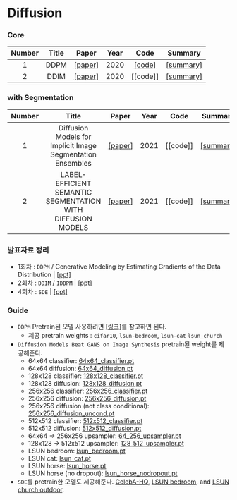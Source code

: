 # Diffusion

### Core

Number | Title | Paper | Year | Code | Summary
:---: | :---: | :---: | :---: | :---: | :---:
1 | DDPM | [[paper]](https://arxiv.org/abs/2006.11239) | 2020 | [[code]](https://github.com/kgh6784/Diffusion/tree/main/DDPM) | [[summary]](https://jihun222.notion.site/DDPM-40238918c6cc4ccc99ebb91e057f0c32)
2 | DDIM | [[paper]](https://arxiv.org/abs/2010.02502) | 2020 | [[code]] | [[summary]](https://jihun222.notion.site/DDIM-7b2234d8ea1b43b4802a75a3d1758869)


### with Segmentation

Number | Title | Paper | Year | Code | Summary
:---: | :---: | :---: | :---: | :---: | :---:
1 | Diffusion Models for Implicit Image Segmentation Ensembles | [[paper]](https://arxiv.org/pdf/2112.03145.pdf) | 2021 | [[code]] | [[summary]](https://jihun222.notion.site/Diffusion-Models-for-Implicit-Image-Segmentation-Ensembles-76b16eaf78894bde9e2b4d4275575196)
2 | LABEL-EFFICIENT SEMANTIC SEGMENTATION WITH DIFFUSION MODELS | [[paper]](https://arxiv.org/pdf/2112.03126v3.pdf) | 2021 | [[code]] | [[summary]](https://jihun222.notion.site/LABEL-EFFICIENT-SEMANTIC-SEGMENTATION-WITH-DIFFUSION-MODELS-2fa7010b23ee477c814de32812160326)

### 발표자료 정리
- 1회차 : `DDPM` / Generative Modeling by Estimating Gradients of the Data Distribution | [[ppt]](https://github.com/kgh6784/Diffusion/blob/main/presentation/Diffusion%20%EC%8A%A4%ED%84%B0%EB%94%94%201%ED%9A%8C%EC%B0%A8.pptm)
- 2회차 : `DDIM` / `IDDPM` | [[ppt]](https://github.com/kgh6784/Diffusion/blob/main/presentation/diffusion%20study%202%EC%A3%BC%EC%B0%A8.pptx)
- 4회차 : `SDE` | [[ppt]](https://github.com/kgh6784/Diffusion/blob/main/presentation/SDE%20%EB%B0%9C%ED%91%9C.pptx)

### Guide
- `DDPM` Pretrain된 모델 사용하려면 [[링크]](https://github.com/pesser/pytorch_diffusion)를 참고하면 된다.
  - 제공 pretrain weights : `cifar10`, `lsun-bedroom`, `lsun-cat` `lsun_church`
- `Diffusion Models Beat GANS on Image Synthesis` pretrain된 weight를 제공해준다.
   * 64x64 classifier: [64x64_classifier.pt](https://openaipublic.blob.core.windows.net/diffusion/jul-2021/64x64_classifier.pt)
   * 64x64 diffusion: [64x64_diffusion.pt](https://openaipublic.blob.core.windows.net/diffusion/jul-2021/64x64_diffusion.pt)
   * 128x128 classifier: [128x128_classifier.pt](https://openaipublic.blob.core.windows.net/diffusion/jul-2021/128x128_classifier.pt)
   * 128x128 diffusion: [128x128_diffusion.pt](https://openaipublic.blob.core.windows.net/diffusion/jul-2021/128x128_diffusion.pt)
   * 256x256 classifier: [256x256_classifier.pt](https://openaipublic.blob.core.windows.net/diffusion/jul-2021/256x256_classifier.pt)
   * 256x256 diffusion: [256x256_diffusion.pt](https://openaipublic.blob.core.windows.net/diffusion/jul-2021/256x256_diffusion.pt)
   * 256x256 diffusion (not class conditional): [256x256_diffusion_uncond.pt](https://openaipublic.blob.core.windows.net/diffusion/jul-2021/256x256_diffusion_uncond.pt)
   * 512x512 classifier: [512x512_classifier.pt](https://openaipublic.blob.core.windows.net/diffusion/jul-2021/512x512_classifier.pt)
   * 512x512 diffusion: [512x512_diffusion.pt](https://openaipublic.blob.core.windows.net/diffusion/jul-2021/512x512_diffusion.pt)
   * 64x64 -&gt; 256x256 upsampler: [64_256_upsampler.pt](https://openaipublic.blob.core.windows.net/diffusion/jul-2021/64_256_upsampler.pt)
   * 128x128 -&gt; 512x512 upsampler: [128_512_upsampler.pt](https://openaipublic.blob.core.windows.net/diffusion/jul-2021/128_512_upsampler.pt)
   * LSUN bedroom: [lsun_bedroom.pt](https://openaipublic.blob.core.windows.net/diffusion/jul-2021/lsun_bedroom.pt)
   * LSUN cat: [lsun_cat.pt](https://openaipublic.blob.core.windows.net/diffusion/jul-2021/lsun_cat.pt)
   * LSUN horse: [lsun_horse.pt](https://openaipublic.blob.core.windows.net/diffusion/jul-2021/lsun_horse.pt)
   * LSUN horse (no dropout): [lsun_horse_nodropout.pt](https://openaipublic.blob.core.windows.net/diffusion/jul-2021/lsun_horse_nodropout.pt)
- `SDE`를 pretrain한 모델도 제공해준다.
  [CelebA-HQ](https://image-editing-test-12345.s3-us-west-2.amazonaws.com/checkpoints/celeba_hq.ckpt),
  [LSUN bedroom](https://image-editing-test-12345.s3-us-west-2.amazonaws.com/checkpoints/bedroom.ckpt),
  and [LSUN church outdoor](https://image-editing-test-12345.s3-us-west-2.amazonaws.com/checkpoints/church_outdoor.ckpt).

